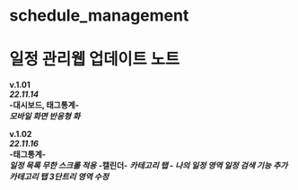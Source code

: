# schedule_management
# 일정 관리웹 업데이트 노트  
**v.1.01**  
***22.11.14***  
**-대시보드, 태그통계-**  
***모바일 화면 반응형 화***


**v.1.02**  
***22.11.16***  
**-태그통계-**  
***일정 목록 무한 스크롤 적용***
**-캘린더-**
***카테고리 탭 - 나의 일정 영역 일정 검색 기능 추가***
***카테고리 탭 3단트리 영역 수정***
